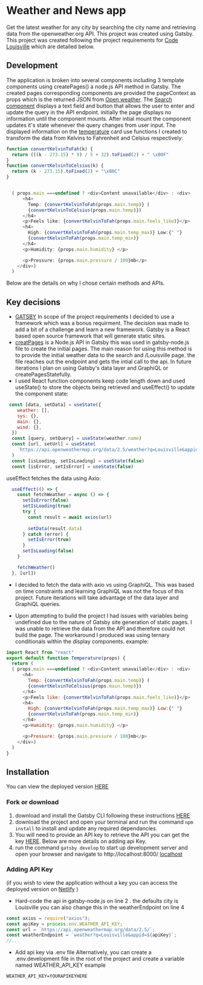 # Weather and News app
Get the latest weather for any city by searching the city name and retrieving data from the openweather.org API. This project was created using Gatsby.
This project was created following the project requirements for [Code Louisville](https://codelouisville.org/) which are detailed below.

## Development
The application is broken into several components including 3 template components using createPages() a node.js API method in Gatsby. The created pages corresponding components are provided the pageContext as props which is the returned JSON from [Open weather](https://openweathermap.org). The [Search component](https://github.com/amwebdev86/news-weather-app/blob/master/src/templates/search.js) displays a text field and button that allows the user to enter and update the query in the API endpoint. initially the page displays no information until the component mounts. After intial mount the component updates it's state whenever the query changes from user input. The displayed information on the [temperature](https://github.com/amwebdev86/news-weather-app/blob/dev/src/pages/components/temperature.js) card use functions I created to transform the data from Kelvins to Fahrenheit and Celsius respectively:
```js
function convertKelvinToFah(k) {
  return (((k - 273.15) * 9) / 5 + 32).toFixed(2) + " \xB0F"
}
function convertKelvinToCelsius(k) {
  return (k - 273.15).toFixed(2) + "\xB0C"
}


  ( props.main ===undefined ? <div>Content unavailable</div> : <div>
      <h4>
        Temp: {convertKelvinToFah(props.main.temp)} (
        {convertKelvinToCelsius(props.main.temp)})
      </h4>
      <p>Feels like: {convertKelvinToFah(props.main.feels_like)}</p>
      <h4>
        High: {convertKelvinToFah(props.main.temp_max)} Low:{" "}
        {convertKelvinToFah(props.main.temp_min)}
      </h4>
      <p>Humidity: {props.main.humidity} </p>

      <p>Pressure: {props.main.pressure / 100}mb</p>
    </div>)
  )
```



Below are the details on why I chose certain methods and APIs.

## Key decisions

 - [GATSBY](https://www.gatsbyjs.com/) In scope of the project requirements I decided to use a framework which was a bonus requirment. The decision was made to add a bit of a challenge and learn a new framework. Gatsby is a React based open source framework that will generate static sites. 
- [creatPages](https://www.gatsbyjs.com/docs/node-apis/#createPages) is a Node.js API in Gatsby this was used in gatsby-node.js file to create the initial pages. The main reason for using this method is to provide the initial weather data to the search and /Louisville page. the file reaches out the endpoint and gets the intial call to the api. In future iterations I plan on using Gatsby's data layer and GraphiQL or createPagesStatefully.
- I used React function components keep code length down and used useState() to store the objects being retrieved and useEffect() to update the component state:
```js
 const [data, setData] = useState({
    weather: [],
    sys: {},
    main: {},
    wind: {},
  })
  const [query, setQuery] = useState(weather.name)
  const [url, setUrl] = useState(
    `https://api.openweathermap.org/data/2.5/weather?q=Louisville&appid=${apiKey}`
  )
  const [isLoading, setIsLoading] = useState(false)
  const [isError, setIsError] = useState(false)
```  
useEffect fetches the data using Axio:
```js
  useEffect(() => {
    const fetchWeather = async () => {
      setIsError(false)
      setIsLoading(true)
      try {
        const result = await axios(url)
      
        setData(result.data)
      } catch (error) {
        setIsError(true)
      }
      setIsLoading(false)
    }

    fetchWeather()
  }, [url])
```

- I decided to fetch the data with axio vs using GraphiQL. This was based on time constraints and learning GraphiQL was not the focus of this project. Future iterations will take advantage of the data layer and GraphiQL queries.

- Upon attempting to build the project I had issues with variables being undefined due to the nature of Gatsby site generation of static pages. I was unable to retrieve the data from the API and therefore could not build the page. The workaround I produced was using ternary conditionals within the display components.
example:
```js
import React from "react"
export default function Temperature(props) {
  return (
  ( props.main ===undefined ? <div>Content unavailable</div> : <div>
      <h4>
        Temp: {convertKelvinToFah(props.main.temp)} (
        {convertKelvinToCelsius(props.main.temp)})
      </h4>
      <p>Feels like: {convertKelvinToFah(props.main.feels_like)}</p>
      <h4>
        High: {convertKelvinToFah(props.main.temp_max)} Low:{" "}
        {convertKelvinToFah(props.main.temp_min)}
      </h4>
      <p>Humidity: {props.main.humidity} </p>

      <p>Pressure: {props.main.pressure / 100}mb</p>
    </div>)
  )
}


``` 
## Installation
You can view the deployed version [HERE]() 
### Fork or download
1. download and install the Gatsby CLI following these instructions [HERE](https://www.gatsbyjs.com/tutorial/part-zero/)
2. download the project and open your terminal and run the command ``` npm install ``` to install and update any required dependancies.
3. You will need to provide an API key to retrieve the API you can get the key [HERE](https://openweathermap.org/guide). Below are more details on adding api Key.
4. run the command ``` gatsby develop ``` to start up development server and open your browser and navigate to http://localhost:8000/ [localhost](http://localhost:8000/)

### Adding API Key
(if you wish to view the application without a key you can access the deployed version on [Netlify]() )
- Hard-code the api in gatsby-node.js on line 2 . the defaults city is Louisville you can also change this in the weatherEndpoint on line 4
```js
const axios = require("axios");
const apiKey = process.env.WEATHER_API_KEY;
const url = `https://api.openweathermap.org/data/2.5/`;
const weatherEndpoint = `weather?q=Louisville&appid=${apiKey}`;
//...
```
- Add api key via .env file
Alternatively, you can create a .env.development file in the root of the project and create a variable named WEATHER_API_KEY
example 
```
WEATHER_API_KEY=YOURAPIKEYHERE

```

